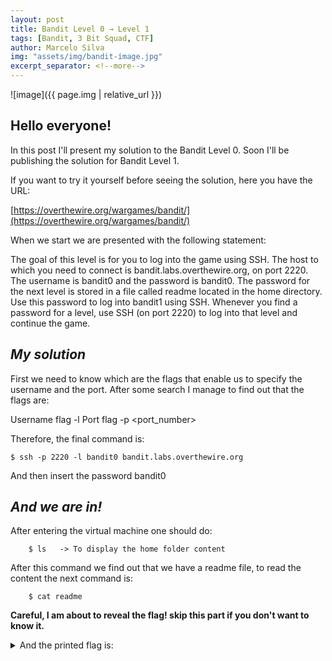 ```yaml
---
layout: post
title: Bandit Level 0 → Level 1
tags: [Bandit, 3 Bit Squad, CTF]
author: Marcelo Silva
img: "assets/img/bandit-image.jpg"
excerpt_separator: <!--more-->
---
```


![image]({{ page.img | relative_url }})

## Hello everyone!


In this post I'll present my solution to the Bandit Level 0. Soon I'll be publishing the solution for Bandit Level 1.

<!--more-->
If you want to try it yourself before seeing the solution, here you have the URL:


[https://overthewire.org/wargames/bandit/](https://overthewire.org/wargames/bandit/)



When we start we are presented with the following statement: 


The goal of this level is for you to log into the game using SSH. The host to which you need to connect is bandit.labs.overthewire.org, on port 2220. The username is bandit0 and the password is bandit0. The password for the next level is stored in a file called readme located in the home directory. Use this password to log into bandit1 using SSH. Whenever you find a password for a level, use SSH (on port 2220) to log into that level and continue the game.


## *My solution*


First we need to know which are the flags that enable us to specify the username and the port.
After some search I manage to find out that the flags are:

Username flag -l <username>
Port flag -p <port_number>

Therefore, the final command is:

    $ ssh -p 2220 -l bandit0 bandit.labs.overthewire.org

    
   And then insert the password bandit0

## *And we are in!*
    
    

   After entering the virtual machine one should do:
    
        $ ls   -> To display the home folder content
        
   After this command we find out that we have a readme file, 
   to read the content the next command is:
        
        $ cat readme
        

**Careful, I am about to reveal the flag! skip this part if you don't want to know it.**


<details>
  <summary>And the printed flag is: </summary>
          ```apiblueprint
            boJ9jbbUNNfktd78OOpsqOltutMc3MY1
          ```
</details>

